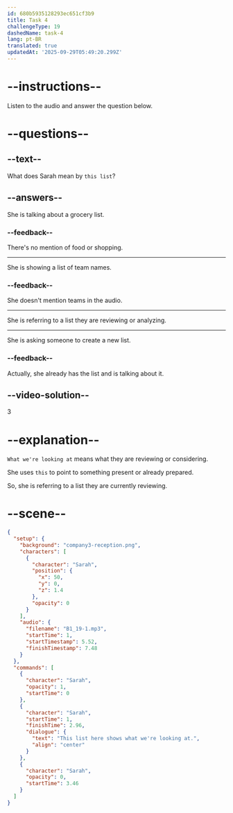 ```yaml
---
id: 680b5935128293ec651cf3b9
title: Task 4
challengeType: 19
dashedName: task-4
lang: pt-BR
translated: true
updatedAt: '2025-09-29T05:49:20.299Z'
---
```


<!-- (Audio) Sarah: This list here shows what we're looking at. -->

# --instructions--

Listen to the audio and answer the question below.

# --questions--

## --text--

What does Sarah mean by `this list`?

## --answers--

She is talking about a grocery list.

### --feedback--

There's no mention of food or shopping.

---

She is showing a list of team names.

### --feedback--

She doesn't mention teams in the audio.

---

She is referring to a list they are reviewing or analyzing.

---

She is asking someone to create a new list.

### --feedback--

Actually, she already has the list and is talking about it.

## --video-solution--

3

# --explanation--

`What we're looking at` means what they are reviewing or considering.

She uses `this` to point to something present or already prepared.

So, she is referring to a list they are currently reviewing.

# --scene--

```json
{
  "setup": {
    "background": "company3-reception.png",
    "characters": [
      {
        "character": "Sarah",
        "position": {
          "x": 50,
          "y": 0,
          "z": 1.4
        },
        "opacity": 0
      }
    ],
    "audio": {
      "filename": "B1_19-1.mp3",
      "startTime": 1,
      "startTimestamp": 5.52,
      "finishTimestamp": 7.48
    }
  },
  "commands": [
    {
      "character": "Sarah",
      "opacity": 1,
      "startTime": 0
    },
    {
      "character": "Sarah",
      "startTime": 1,
      "finishTime": 2.96,
      "dialogue": {
        "text": "This list here shows what we're looking at.",
        "align": "center"
      }
    },
    {
      "character": "Sarah",
      "opacity": 0,
      "startTime": 3.46
    }
  ]
}
```

